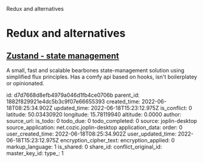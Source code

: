 Redux and alternatives

# Redux and alternatives

## [**Zustand** - state management](https://github.com/pmndrs/zustand)
A small, fast and scalable bearbones state-management solution using simplified flux principles. Has a comfy api based on hooks, isn't boilerplatey or opinionated.

id: d7d7668d8efb4979a046d1fb4ce0706b
parent_id: 1882f829921e4dc5b3c9f07e66655393
created_time: 2022-06-18T08:25:34.902Z
updated_time: 2022-06-18T15:23:12.975Z
is_conflict: 0
latitude: 50.03430920
longitude: 15.78119940
altitude: 0.0000
author: 
source_url: 
is_todo: 0
todo_due: 0
todo_completed: 0
source: joplin-desktop
source_application: net.cozic.joplin-desktop
application_data: 
order: 0
user_created_time: 2022-06-18T08:25:34.902Z
user_updated_time: 2022-06-18T15:23:12.975Z
encryption_cipher_text: 
encryption_applied: 0
markup_language: 1
is_shared: 0
share_id: 
conflict_original_id: 
master_key_id: 
type_: 1